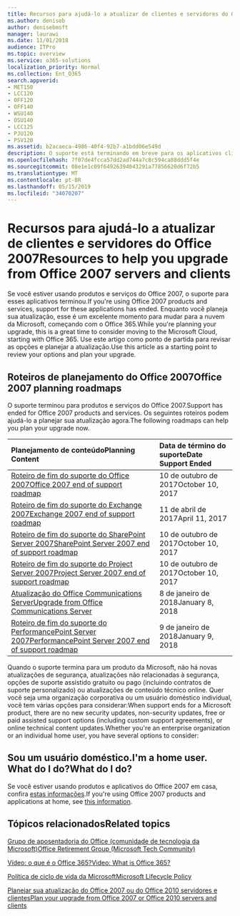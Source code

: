 ```yaml
---
title: Recursos para ajudá-lo a atualizar de clientes e servidores do Office 2007
ms.author: deniseb
author: denisebmsft
manager: laurawi
ms.date: 11/01/2018
audience: ITPro
ms.topic: overview
ms.service: o365-solutions
localization_priority: Normal
ms.collection: Ent_O365
search.appverid:
- MET150
- LCC120
- OFF120
- OFF140
- WSU140
- OSU140
- LCC125
- PJU120
- PSV120
ms.assetid: b2acaeca-4986-40f4-92b7-a1bdd06e549d
description: O suporte está terminando em breve para os aplicativos cliente e servidores do Office 2007, e os acordos de suporte personalizados não estão disponíveis. Use este artigo para começar a planejar sua atualização agora.
ms.openlocfilehash: 7f07de4fcca57dd2ad744a7c8c594ca88ddd5f4e
ms.sourcegitcommit: 08e1e1c09f64926394043291a77856620d6f72b5
ms.translationtype: MT
ms.contentlocale: pt-BR
ms.lasthandoff: 05/15/2019
ms.locfileid: "34070207"
---
```

# <a name="resources-to-help-you-upgrade-from-office-2007-servers-and-clients"></a><span data-ttu-id="58f5b-104">Recursos para ajudá-lo a atualizar de clientes e servidores do Office 2007</span><span class="sxs-lookup"><span data-stu-id="58f5b-104">Resources to help you upgrade from Office 2007 servers and clients</span></span>

<span data-ttu-id="58f5b-105">Se você estiver usando produtos e serviços do Office 2007, o suporte para esses aplicativos terminou.</span><span class="sxs-lookup"><span data-stu-id="58f5b-105">If you're using Office 2007 products and services, support for these applications has ended.</span></span> <span data-ttu-id="58f5b-106">Enquanto você planeja sua atualização, esse é um excelente momento para mudar para a nuvem da Microsoft, começando com o Office 365.</span><span class="sxs-lookup"><span data-stu-id="58f5b-106">While you're planning your upgrade, this is a great time to consider moving to the Microsoft Cloud, starting with Office 365.</span></span> <span data-ttu-id="58f5b-107">Use este artigo como ponto de partida para revisar as opções e planejar a atualização.</span><span class="sxs-lookup"><span data-stu-id="58f5b-107">Use this article as a starting point to review your options and plan your upgrade.</span></span>
      
## <a name="office-2007-planning-roadmaps"></a><span data-ttu-id="58f5b-108">Roteiros de planejamento do Office 2007</span><span class="sxs-lookup"><span data-stu-id="58f5b-108">Office 2007 planning roadmaps</span></span>
  
<span data-ttu-id="58f5b-109">O suporte terminou para produtos e serviços do Office 2007.</span><span class="sxs-lookup"><span data-stu-id="58f5b-109">Support has ended for Office 2007 products and services.</span></span> <span data-ttu-id="58f5b-110">Os seguintes roteiros podem ajudá-lo a planejar sua atualização agora.</span><span class="sxs-lookup"><span data-stu-id="58f5b-110">The following roadmaps can help you plan your upgrade now.</span></span>

|<span data-ttu-id="58f5b-111">**Planejamento de conteúdo**</span><span class="sxs-lookup"><span data-stu-id="58f5b-111">**Planning Content**</span></span>|<span data-ttu-id="58f5b-112">**Data de término do suporte**</span><span class="sxs-lookup"><span data-stu-id="58f5b-112">**Date Support Ended**</span></span>|
|:-----|:-----|
|[<span data-ttu-id="58f5b-113">Roteiro de fim do suporte do Office 2007</span><span class="sxs-lookup"><span data-stu-id="58f5b-113">Office 2007 end of support roadmap</span></span>](https://docs.microsoft.com/DeployOffice/office-2007-end-support-roadmap) <br/> |<span data-ttu-id="58f5b-114">10 de outubro de 2017</span><span class="sxs-lookup"><span data-stu-id="58f5b-114">October 10, 2017</span></span>  <br/> |
|[<span data-ttu-id="58f5b-115">Roteiro de fim do suporte do Exchange 2007</span><span class="sxs-lookup"><span data-stu-id="58f5b-115">Exchange 2007 end of support roadmap</span></span>](exchange-2007-end-of-support.md) <br/> |<span data-ttu-id="58f5b-116">11 de abril de 2017</span><span class="sxs-lookup"><span data-stu-id="58f5b-116">April 11, 2017</span></span>  <br/> |
|[<span data-ttu-id="58f5b-117">Roteiro de fim do suporte do SharePoint Server 2007</span><span class="sxs-lookup"><span data-stu-id="58f5b-117">SharePoint Server 2007 end of support roadmap</span></span>](sharepoint-2007-end-of-support.md) <br/> |<span data-ttu-id="58f5b-118">10 de outubro de 2017</span><span class="sxs-lookup"><span data-stu-id="58f5b-118">October 10, 2017</span></span>  <br/> |
|[<span data-ttu-id="58f5b-119">Roteiro de fim do suporte do Project Server 2007</span><span class="sxs-lookup"><span data-stu-id="58f5b-119">Project Server 2007 end of support roadmap</span></span>](project-server-2007-end-of-support.md) <br/> |<span data-ttu-id="58f5b-120">10 de outubro de 2017</span><span class="sxs-lookup"><span data-stu-id="58f5b-120">October 10, 2017</span></span>  <br/> |
|[<span data-ttu-id="58f5b-121">Atualização do Office Communications Server</span><span class="sxs-lookup"><span data-stu-id="58f5b-121">Upgrade from Office Communications Server</span></span>](https://docs.microsoft.com/SkypeForBusiness/plan-your-deployment/upgrade) <br/> |<span data-ttu-id="58f5b-122">8 de janeiro de 2018</span><span class="sxs-lookup"><span data-stu-id="58f5b-122">January 8, 2018</span></span>  <br/> |
|[<span data-ttu-id="58f5b-123">Roteiro de fim do suporte do PerformancePoint Server 2007</span><span class="sxs-lookup"><span data-stu-id="58f5b-123">PerformancePoint Server 2007 end of support roadmap</span></span>](pps-2007-end-of-support.md) <br/> |<span data-ttu-id="58f5b-124">9 de janeiro de 2018</span><span class="sxs-lookup"><span data-stu-id="58f5b-124">January 9, 2018</span></span>  <br/> |
   
<span data-ttu-id="58f5b-125">Quando o suporte termina para um produto da Microsoft, não há novas atualizações de segurança, atualizações não relacionadas à segurança, opções de suporte assistido gratuito ou pago (incluindo contratos de suporte personalizado) ou atualizações de conteúdo técnico online. Quer você seja uma organização corporativa ou um usuário doméstico individual, você tem várias opções para considerar:</span><span class="sxs-lookup"><span data-stu-id="58f5b-125">When support ends for a Microsoft product, there are no new security updates, non-security updates, free or paid assisted support options (including custom support agreements), or online technical content updates.Whether you're an enterprise organization or an individual home user, you have several options to consider:</span></span>

## <a name="im-a-home-user-what-do-i-do"></a><span data-ttu-id="58f5b-126">Sou um usuário doméstico.</span><span class="sxs-lookup"><span data-stu-id="58f5b-126">I'm a home user.</span></span> <span data-ttu-id="58f5b-127">What do I do?</span><span class="sxs-lookup"><span data-stu-id="58f5b-127">What do I do?</span></span>

<span data-ttu-id="58f5b-128">Se você estiver usando produtos e aplicativos do Office 2007 em casa, confira [estas informações](plan-upgrade-previous-versions-office.md#im-a-home-user-what-do-i-do).</span><span class="sxs-lookup"><span data-stu-id="58f5b-128">If you're using Office 2007 products and applications at home, see [this information](plan-upgrade-previous-versions-office.md#im-a-home-user-what-do-i-do).</span></span>
     
## <a name="related-topics"></a><span data-ttu-id="58f5b-129">Tópicos relacionados</span><span class="sxs-lookup"><span data-stu-id="58f5b-129">Related topics</span></span>

[<span data-ttu-id="58f5b-130">Grupo de aposentadoria do Office (comunidade de tecnologia da Microsoft)</span><span class="sxs-lookup"><span data-stu-id="58f5b-130">Office Retirement Group (Microsoft Tech Community)</span></span>](https://go.microsoft.com/fwlink/?linkid=842065)
  
[<span data-ttu-id="58f5b-131">Vídeo: o que é o Office 365?</span><span class="sxs-lookup"><span data-stu-id="58f5b-131">Video: What is Office 365?</span></span>](https://support.office.com/article/847caf12-2589-452c-8aca-1c009797678b.aspx)
  
[<span data-ttu-id="58f5b-132">Política de ciclo de vida da Microsoft</span><span class="sxs-lookup"><span data-stu-id="58f5b-132">Microsoft Lifecycle Policy</span></span>](https://go.microsoft.com/fwlink/?linkid=865200)

[<span data-ttu-id="58f5b-133">Planejar sua atualização do Office 2007 ou do Office 2010 servidores e clientes</span><span class="sxs-lookup"><span data-stu-id="58f5b-133">Plan your upgrade from Office 2007 or Office 2010 servers and clients</span></span>](plan-upgrade-previous-versions-office.md)
  

